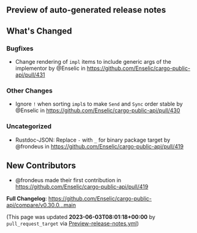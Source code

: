 ## Preview of auto-generated release notes
<!-- Release notes generated using configuration in .github/release.yml at main -->

## What's Changed
### Bugfixes
* Change rendering of `impl` items to include generic args of the implementor by @Enselic in https://github.com/Enselic/cargo-public-api/pull/431
### Other Changes
* Ignore `!` when sorting `impl`s to make `Send` and `Sync` order stable by @Enselic in https://github.com/Enselic/cargo-public-api/pull/430
### Uncategorized
* Rustdoc-JSON: Replace `-` with `_` for binary package target by @frondeus in https://github.com/Enselic/cargo-public-api/pull/419

## New Contributors
* @frondeus made their first contribution in https://github.com/Enselic/cargo-public-api/pull/419

**Full Changelog**: https://github.com/Enselic/cargo-public-api/compare/v0.30.0...main


(This page was updated **2023-06-03T08:01:18+00:00** by `pull_request_target` via [Preview-release-notes.yml](https://github.com/Enselic/cargo-public-api/actions/runs/5162625902))
